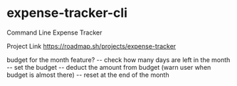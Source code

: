 # expense-tracker-cli
 Command Line Expense Tracker

Project Link
https://roadmap.sh/projects/expense-tracker


budget for the month feature?
-- check how many days are left in the month
-- set the budget 
--  deduct the amount from  budget (warn user when budget is almost there)
-- reset at the end of the month 
